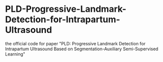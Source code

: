 # PLD-Progressive-Landmark-Detection-for-Intrapartum-Ultrasound
the official code for paper "PLD: Progressive Landmark Detection for Intrapartum Ultrasound Based on Segmentation-Auxiliary Semi-Supervised Learning"

